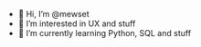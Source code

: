 - 👋 Hi, I’m @mewset
- 👀 I’m interested in UX and stuff
- 🌱 I’m currently learning Python, SQL and stuff

<!---
mewset/mewset is a ✨ special ✨ repository because its `README.md` (this file) appears on your GitHub profile.
You can click the Preview link to take a look at your changes.
--->
